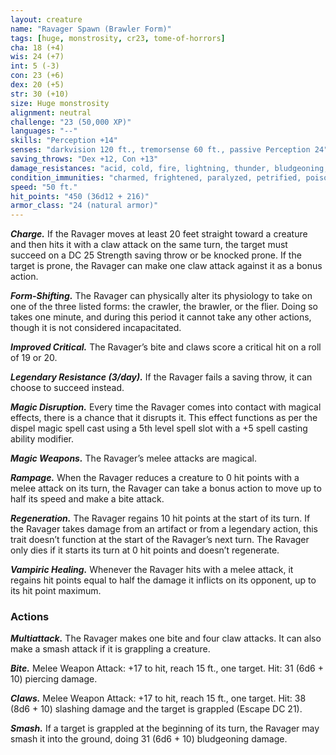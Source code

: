 ```yaml
---
layout: creature
name: "Ravager Spawn (Brawler Form)"
tags: [huge, monstrosity, cr23, tome-of-horrors]
cha: 18 (+4)
wis: 24 (+7)
int: 5 (-3)
con: 23 (+6)
dex: 20 (+5)
str: 30 (+10)
size: Huge monstrosity
alignment: neutral
challenge: "23 (50,000 XP)"
languages: "--"
skills: "Perception +14"
senses: "darkvision 120 ft., tremorsense 60 ft., passive Perception 24"
saving_throws: "Dex +12, Con +13"
damage_resistances: "acid, cold, fire, lightning, thunder, bludgeoning, piercing, and slashing from nonmagical weapons"
condition_immunities: "charmed, frightened, paralyzed, petrified, poisoned"
speed: "50 ft."
hit_points: "450 (36d12 + 216)"
armor_class: "24 (natural armor)"
---
```


***Charge.*** If the Ravager moves at least 20 feet straight toward a creature
and then hits it with a claw attack on the same turn, the target must succeed
on a DC 25 Strength saving throw or be knocked prone. If the target is
prone, the Ravager can make one claw attack against it as a bonus action.

***Form-Shifting.*** The Ravager can physically alter its physiology to
take on one of the three listed forms: the crawler, the brawler, or the flier.
Doing so takes one minute, and during this period it cannot take any other
actions, though it is not considered incapacitated.

***Improved Critical.*** The Ravager’s bite and claws score a critical hit on
a roll of 19 or 20.

***Legendary Resistance (3/day).*** If the Ravager fails a saving throw, it
can choose to succeed instead.

***Magic Disruption.*** Every time the Ravager comes into contact with
magical effects, there is a chance that it disrupts it. This effect functions as
per the dispel magic spell cast using a 5th level spell slot with a +5 spell
casting ability modifier.

***Magic Weapons.*** The Ravager’s melee attacks are magical.

***Rampage.*** When the Ravager reduces a creature to 0 hit points with a
melee attack on its turn, the Ravager can take a bonus action to move up
to half its speed and make a bite attack.

***Regeneration.*** The Ravager regains 10 hit points at the start of its turn.
If the Ravager takes damage from an artifact or from a legendary action,
this trait doesn’t function at the start of the Ravager’s next turn. The
Ravager only dies if it starts its turn at 0 hit points and doesn’t regenerate.

***Vampiric Healing.*** Whenever the Ravager hits with a melee attack, it
regains hit points equal to half the damage it inflicts on its opponent, up to
its hit point maximum.

### Actions

***Multiattack.*** The Ravager makes one bite and four claw attacks. It can
also make a smash attack if it is grappling a creature.

***Bite.*** Melee Weapon Attack: +17 to hit, reach 15 ft., one target. Hit: 31
(6d6 + 10) piercing damage.

***Claws.*** Melee Weapon Attack: +17 to hit, reach 15 ft., one target. Hit:
38 (8d6 + 10) slashing damage and the target is grappled (Escape DC 21).

***Smash.*** If a target is grappled at the beginning of its turn, the Ravager
may smash it into the ground, doing 31 (6d6 + 10) bludgeoning damage.
